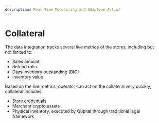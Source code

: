 ```yaml
---
description: Real-Time Monitoring and Adaptive Action
---
```


# Collateral

The data integration tracks several live metrics of the stores, including but not limited to:

* Sales amount
* Refund ratio
* Days inventory outstanding (DIO)
* Inventory value

Based on the live metrics, operator can act on the collateral very quickly, collateral includes:

* Store credentials
* Merchant crypto assets
* Physical inventory, executed by Qupital through traditional legal framework
